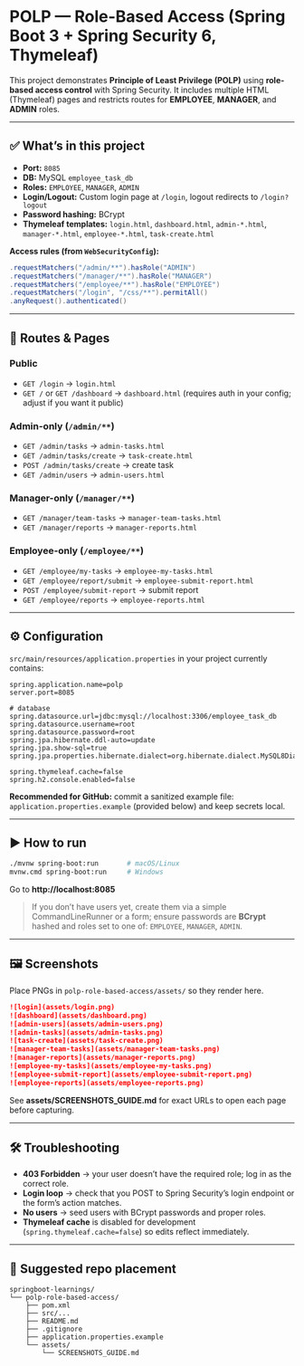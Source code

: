 # POLP — Role-Based Access (Spring Boot 3 + Spring Security 6, Thymeleaf)

This project demonstrates **Principle of Least Privilege (POLP)** using **role-based access control** with Spring Security.
It includes multiple HTML (Thymeleaf) pages and restricts routes for **EMPLOYEE**, **MANAGER**, and **ADMIN** roles.

---

## ✅ What’s in this project
- **Port:** `8085`
- **DB:** MySQL `employee_task_db`
- **Roles:** `EMPLOYEE`, `MANAGER`, `ADMIN`
- **Login/Logout:** Custom login page at `/login`, logout redirects to `/login?logout`
- **Password hashing:** BCrypt
- **Thymeleaf templates:** `login.html`, `dashboard.html`, `admin-*.html`, `manager-*.html`, `employee-*.html`, `task-create.html`

**Access rules (from `WebSecurityConfig`):**
```java
.requestMatchers("/admin/**").hasRole("ADMIN")
.requestMatchers("/manager/**").hasRole("MANAGER")
.requestMatchers("/employee/**").hasRole("EMPLOYEE")
.requestMatchers("/login", "/css/**").permitAll()
.anyRequest().authenticated()
```

---

## 🧭 Routes & Pages

### Public
- `GET /login` → `login.html`
- `GET /` or `GET /dashboard` → `dashboard.html` (requires auth in your config; adjust if you want it public)

### Admin-only (`/admin/**`)
- `GET /admin/tasks` → `admin-tasks.html`
- `GET /admin/tasks/create` → `task-create.html`
- `POST /admin/tasks/create` → create task
- `GET /admin/users` → `admin-users.html`

### Manager-only (`/manager/**`)
- `GET /manager/team-tasks` → `manager-team-tasks.html`
- `GET /manager/reports` → `manager-reports.html`

### Employee-only (`/employee/**`)
- `GET /employee/my-tasks` → `employee-my-tasks.html`
- `GET /employee/report/submit` → `employee-submit-report.html`
- `POST /employee/submit-report` → submit report
- `GET /employee/reports` → `employee-reports.html`

---

## ⚙️ Configuration

`src/main/resources/application.properties` in your project currently contains:
```properties
spring.application.name=polp
server.port=8085

# database
spring.datasource.url=jdbc:mysql://localhost:3306/employee_task_db
spring.datasource.username=root
spring.datasource.password=root
spring.jpa.hibernate.ddl-auto=update
spring.jpa.show-sql=true
spring.jpa.properties.hibernate.dialect=org.hibernate.dialect.MySQL8Dialect

spring.thymeleaf.cache=false
spring.h2.console.enabled=false
```

**Recommended for GitHub:** commit a sanitized example file:
`application.properties.example` (provided below) and keep secrets local.

---

## ▶️ How to run
```bash
./mvnw spring-boot:run       # macOS/Linux
mvnw.cmd spring-boot:run     # Windows
```
Go to **http://localhost:8085**

> If you don’t have users yet, create them via a simple CommandLineRunner or a form; ensure passwords are **BCrypt** hashed and roles set to one of: `EMPLOYEE`, `MANAGER`, `ADMIN`.

---

## 🖼️ Screenshots
Place PNGs in `polp-role-based-access/assets/` so they render here.

```md
![login](assets/login.png)
![dashboard](assets/dashboard.png)
![admin-users](assets/admin-users.png)
![admin-tasks](assets/admin-tasks.png)
![task-create](assets/task-create.png)
![manager-team-tasks](assets/manager-team-tasks.png)
![manager-reports](assets/manager-reports.png)
![employee-my-tasks](assets/employee-my-tasks.png)
![employee-submit-report](assets/employee-submit-report.png)
![employee-reports](assets/employee-reports.png)
```

See **assets/SCREENSHOTS_GUIDE.md** for exact URLs to open each page before capturing.

---

## 🛠️ Troubleshooting
- **403 Forbidden** → your user doesn’t have the required role; log in as the correct role.
- **Login loop** → check that you POST to Spring Security’s login endpoint or the form’s action matches.
- **No users** → seed users with BCrypt passwords and proper roles.
- **Thymeleaf cache** is disabled for development (`spring.thymeleaf.cache=false`) so edits reflect immediately.

---

## 📁 Suggested repo placement
```
springboot-learnings/
└── polp-role-based-access/
    ├── pom.xml
    ├── src/...
    ├── README.md
    ├── .gitignore
    ├── application.properties.example
    └── assets/
        └── SCREENSHOTS_GUIDE.md
```
